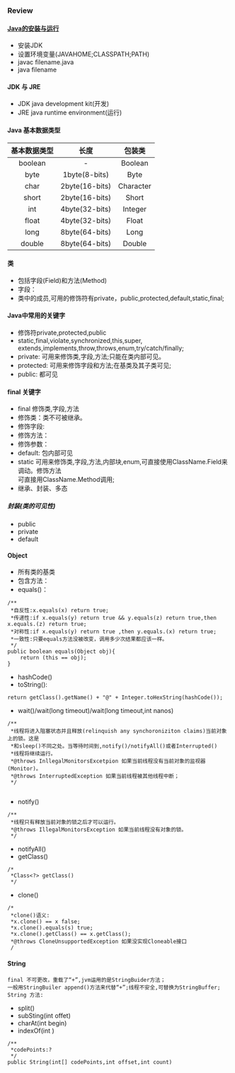 ### Review
#### [Java的安装与运行][1]
* 安装JDK
* 设置环境变量(JAVAHOME;CLASSPATH;PATH)
* javac filename.java
* java filename

#### JDK 与 JRE
* JDK java development kit(开发)
* JRE java runtime environment(运行)
#### Java 基本数据类型

| 基本数据类型 | 长度 | 包装类|
| :-----:|:---------:| :------------:|
|boolean|-|Boolean|
|byte|1byte(8-bits)|Byte
|char|2byte(16-bits)|Character
|short|2byte(16-bits)|Short
|int|4byte(32-bits)|Integer
|float|4byte(32-bits)|Float
|long|8byte(64-bits)|Long
|double|8byte(64-bits)|Double

#### 类
* 包括字段(Field)和方法(Method)
* 字段：
* 类中的成员,可用的修饰符有private，public,protected,default,static,final;
#### Java中常用的关键字
* 修饰符private,protected,public
* static,final,violate,synchronized,this,super,
extends,implements,throw,throws,enum,try/catch/finally;
* private: 可用来修饰类,字段,方法;只能在类内部可见。
* protected: 可用来修饰字段和方法;在基类及其子类可见;
* public: 都可见
#### final 关键字
* final 修饰类,字段,方法
* 修饰类：类不可被继承。
* 修饰字段:
* 修饰方法：
* 修饰参数：
* default: 包内部可见
* static 可用来修饰类,字段,方法,内部块,enum,可直接使用ClassName.Field来调动。修饰方法  
可直接用ClassName.Method调用;
* 继承、封装、多态
##### 封装(类的可见性)
* public
* private
* default


#### Object
* 所有类的基类
* 包含方法：
* equals()：

```
/**
 *自反性:x.equals(x) return true;
 *传递性:if x.equals(y) return true && y.equals(z) return true,then x.equals.(z) return true;
 *对称性:if x.equals(y) return true ,then y.equals.(x) return true;
 *一致性:只要equals方法没被改变，调用多少次结果都应该一样。
 */
public boolean equals(Object obj){
    return (this == obj);
}
```

* hashCode()
* toString():
```
return getClass().getName() + "@" + Integer.toHexString(hashCode());
```

* wait()/wait(long timeout)/wait(long timeout,int nanos)
```
/**
 *线程将进入阻塞状态并且释放(relinquish any synchoroniziton claims)当前对象上的锁。这是
 *和sleep()不同之处。当等待时间到,notify()/notifyAll()或者Interrupted()
 *线程将继续运行。
 *@throws InllegalMonitorsExcetpion 如果当前线程没有当前对象的监视器(Monitor)。 
 *@throws InterruptedException 如果当前线程被其他线程中断；
 */
 
```
* notify()

```
/**
 *线程只有释放当前对象的锁之后才可以运行。
 *@throws IllegalMonitorsException 如果当前线程没有对象的锁。
 */
```

* notifyAll()
* getClass()
```
/*
 *Class<?> getClass()
 */
```
* clone()
```
/*
 *clone()语义:
 *x.clone() == x false;
 *x.clone().equals(s) true;
 *x.clone().getClass() == x.getClass();
 *@throws CloneUnsupportedException 如果没实现Cloneable接口
 /
```
#### String
```
final 不可更改，重载了“+”,jvm运用的是StringBuider方法；
一般用StringBuiler append()方法来代替“+”;线程不安全,可替换为StringBuffer;
String 方法:

```
* split()
* subSting(int offet)
* charAt(int begin)
* indexOf(int )
```
/**
 *codePoints:?
 */
public String(int[] codePoints,int offset,int count)
```






[1]:https://www.cnblogs.com/xqx-qyy/p/7659805.html
